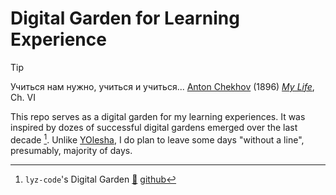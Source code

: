 # Digital Garden for Learning Experience

> [!TIP]
> Учиться нам нужно, учиться и учиться...
> [Anton Chekhov](https://en.wikipedia.org/wiki/Anton_Chekhov) (1896) [*My Life*](https://en.wikipedia.org/wiki/My_Life_(novella)), Ch. VI

This repo serves as a digital garden for my learning experiences.
It was inspired by dozes of successful digital gardens emerged over the last decade [^DigitalGarden].
Unlike [YOlesha](https://en.wikipedia.org/wiki/Yury_Olesha), I do plan to leave some days "without a line", presumably, majority of days.

[^DigitalGarden]: `lyz-code`'s Digital Garden [:open_book:](https://lyz-code.github.io/blue-book/) [github](https://github.com/lyz-code/blue-book)

[^Olesha]: See [Olesha](https://en.wikipedia.org/wiki/Yury_Olesha)'s [*No Day without a Line*](https://www.goodreads.com/book/show/198813.No_Day_without_a_Line).

